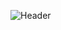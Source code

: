 ![Header](./your-header-image-name.png![github-header-image](https://github.com/Alex-Ishmael/Alex-Ishmael/assets/92725864/b5ebf06d-bd29-4b0b-88ec-5a9a71742a00))

